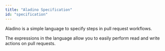 ```yaml
---
title: "Aladino Specification"
id: "specification"
---
```


Aladino is a simple language to specify steps in pull request workflows. 

The expressions in the language allow you to easily perform read and write actions on pull requests.